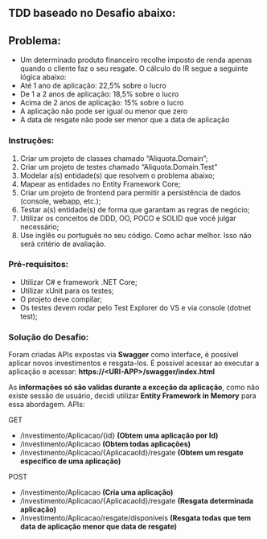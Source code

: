 ## TDD baseado no Desafio abaixo:

## Problema:

* Um determinado produto financeiro recolhe imposto de renda apenas quando o cliente faz o seu resgate. O cálculo do IR segue a seguinte lógica abaixo:
* Até 1 ano de aplicação: 22,5% sobre o lucro
* De 1 a 2 anos de aplicação: 18,5% sobre o lucro
* Acima de 2 anos de aplicação: 15% sobre o lucro
* A aplicação não pode ser igual ou menor que zero
* A data de resgate não pode ser menor que a data de aplicação

### Instruções:

1. Criar um projeto de classes chamado “Aliquota.Domain”;
2. Criar um projeto de testes chamado “Aliquota.Domain.Test”
3. Modelar a(s) entidade(s) que resolvem o problema abaixo;
4. Mapear as entidades no Entity Framework Core;
5. Criar um projeto de frontend para permitir a persistência de dados (console, webapp, etc.);
4. Testar a(s) entidade(s) de forma que garantam as regras de negócio;
5. Utilizar os conceitos de DDD, OO, POCO e SOLID que você julgar necessário;
6. Use inglês ou português no seu código. Como achar melhor. Isso não será critério de avaliação.


### Pré-requisitos:

* Utilizar C# e framework .NET Core;
* Utilizar xUnit para os testes;
* O projeto deve compilar;
* Os testes devem rodar pelo Test Explorer do VS e via console (dotnet test);

### Solução do Desafio:

Foram criadas APIs expostas via **Swagger** como interface, é possível aplicar novos investimentos e resgata-los. É possivel acessar ao executar a aplicação e acessar:
**https://\<URI-APP\>/swagger/index.html**

As **informações só são validas durante a exceção da aplicação**, como não existe sessão de usuário, decidi utilizar **Entity Framework in Memory** para essa abordagem.
APIs:

GET
* /investimento/Aplicacao/{id} **(Obtem uma aplicação por Id)**
* /investimento/Aplicacao **(Obtem todas aplicações)**
* /investimento/Aplicacao/{AplicacaoId}/resgate **(Obtem um resgate especifico de uma aplicação)**

POST
* /investimento/Aplicacao **(Cria uma aplicação)**
* /investimento/Aplicacao/{AplicacaoId}/resgate **(Resgata determinada aplicação)**
* /investimento/Aplicacao/resgate/disponiveis **(Resgata todas que tem data de aplicação menor que data de resgate)**
